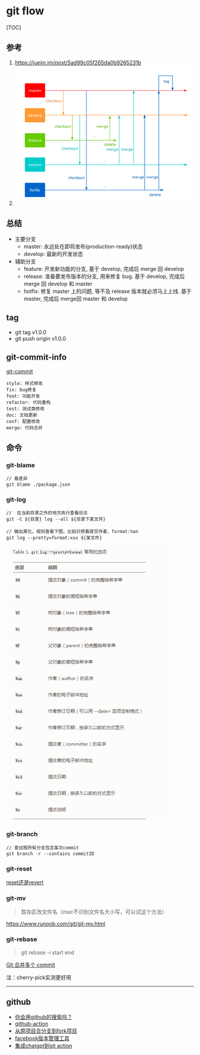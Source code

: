 # git flow

[TOC]

## 参考

1. https://juejin.im/post/5ad99c05f265da0b9265231b
2. ![git-flow](git-flow.png)

## 总结

- 主要分支
  - master: 永远处在即将发布(production-ready)状态
  - develop: 最新的开发状态
- 辅助分支
  - feature: 开发新功能的分支, 基于 develop, 完成后 merge 回 develop
  - release: 准备要发布版本的分支, 用来修复 bug. 基于 develop, 完成后 merge 回 develop 和 master
  - hotfix: 修复 master 上的问题, 等不及 release 版本就必须马上上线. 基于 master, 完成后 merge回 master 和 develop

## tag

- git tag v1.0.0
- git push origin v1.0.0

## git-commit-info

[git-commit](https://nitayneeman.com/posts/understanding-semantic-commit-messages-using-git-and-angular/#fix)

```
style: 样式修改
fix: bug修复
feat: 功能开发
refactor: 代码重构
test: 测试类修改
doc: 文档更新
conf: 配置修改
merge: 代码合并
```

## 命令

### git-blame

```
// 看差异
git blame ./package.json
```

### git-log

```
//  在当前目录之外的地方执行查看日志
git -C ${目录} log --all ${目录下某文件}

// 输出美化，规则查看下图，比如只想看提交作者，format:%an
git log --pretty=format:xxx ${某文件}
```

![git-log](./git-log.png)

### git-branch

```
// 查远程所有分支包含某次commit
git branch -r --contains commitID
```

### git-reset

[reset还是revert](https://zhuanlan.zhihu.com/p/137856034)

### git-mv

> 暂存区改文件名（mac不识别文件名大小写，可以试这个方法）

https://www.runoob.com/git/git-mv.html

### git-rebase

> git rebase -i start end

[Git 合并多个 commit](https://cloud.tencent.com/developer/article/1690638)

注：cherry-pick实测更好用

---

## github

- [你会用github的搜索吗？](https://juejin.im/post/6891056415440535565?utm_source=gold_browser_extension)
- [github-action](http://www.ruanyifeng.com/blog/2019/09/getting-started-with-github-actions.html)
- [从原项目合分支到fork项目](https://segmentfault.com/q/1010000004228020)
- [facebook版本管理工具](https://sapling-scm.com/docs/introduction/getting-started/)
- [集成chatgpt到git action](https://github.com/umijs/umi/pull/10779/files)
